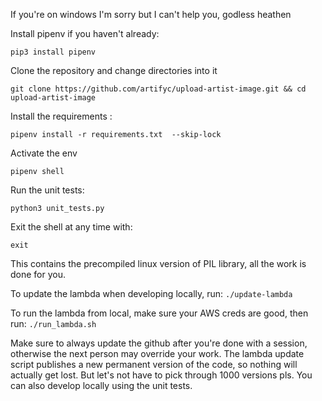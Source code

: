 If you're on windows I'm sorry but I can't help you, godless heathen

Install pipenv if you haven't already:

`pip3 install pipenv`

Clone the repository and change directories into it

`git clone https://github.com/artifyc/upload-artist-image.git && cd upload-artist-image`

Install the requirements :

`pipenv install -r requirements.txt  --skip-lock`

Activate the env

`pipenv shell`

Run the unit tests:

`python3 unit_tests.py`

Exit the shell at any time with:

`exit`

This contains the precompiled linux version of PIL library, all the work is done for you.

To update the lambda when developing locally, run:
`./update-lambda`

To run the lambda from local, make sure your AWS creds are good, then run:
`./run_lambda.sh`

Make sure to always update the github after you're done with a session, otherwise the
next person may override your work. The lambda update script publishes a new permanent version of the code,
so nothing will actually get lost. But let's not have to pick through 1000 versions pls.
You can also develop locally using the unit tests. 
